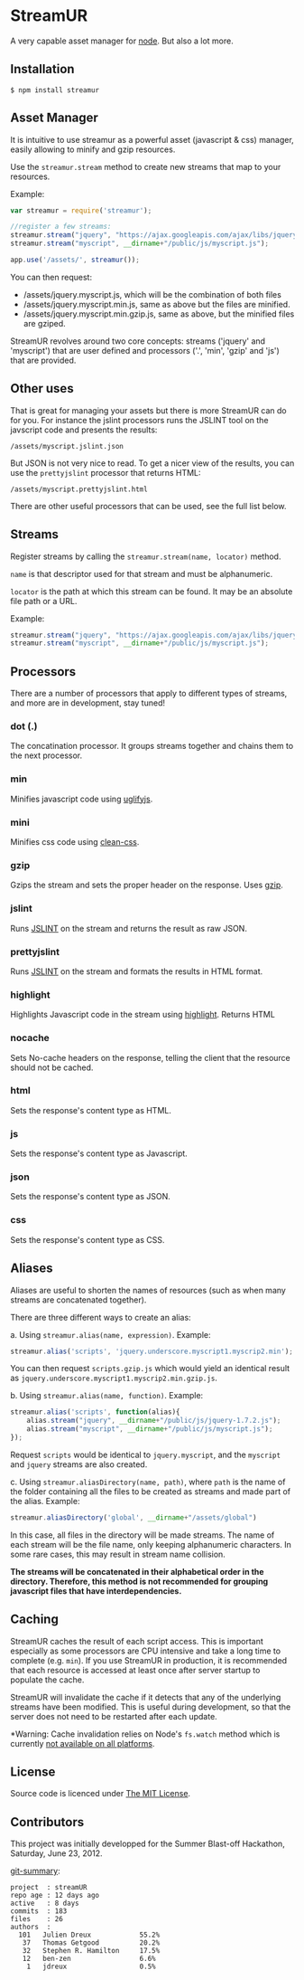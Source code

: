 StreamUR
========

A very capable asset manager for [node](http://nodejs.org). But also a lot more.

## Installation

    $ npm install streamur

## Asset Manager

It is intuitive to use streamur as a powerful asset (javascript & css) manager, easily allowing to minify and gzip resources. 

Use the `streamur.stream` method to create new streams that map to your resources.

Example:

```js
var streamur = require('streamur');

//register a few streams:
streamur.stream("jquery", "https://ajax.googleapis.com/ajax/libs/jquery/1.7.2/jquery.js");
streamur.stream("myscript", __dirname+"/public/js/myscript.js");

app.use('/assets/', streamur());
```

You can then request:

* /assets/jquery.myscript.js, which will be the combination of both files 
* /assets/jquery.myscript.min.js, same as above but the files are minified.
* /assets/jquery.myscript.min.gzip.js, same as above, but the minified files are gziped.

StreamUR revolves around two core concepts: streams ('jquery' and 'myscript') that are user defined and processors ('.', 'min', 'gzip' and 'js') that are provided.

## Other uses

That is great for managing your assets but there is more StreamUR can do for you. For instance the jslint processors runs the JSLINT tool on the javscript code and presents the results: 

	/assets/myscript.jslint.json

But JSON is not very nice to read. To get a nicer view of the results, you can use the `prettyjslint` processor that returns HTML: 

	/assets/myscript.prettyjslint.html

There are other useful processors that can be used, see the full list below.

## Streams

Register streams by calling the `streamur.stream(name, locator)` method. 

`name` is that descriptor used for that stream and must be alphanumeric.

`locator` is the path at which this stream can be found. It may be an absolute file path or a URL.

Example:

```js
streamur.stream("jquery", "https://ajax.googleapis.com/ajax/libs/jquery/1.7.2/jquery.js");
streamur.stream("myscript", __dirname+"/public/js/myscript.js");
```

## Processors

There are a number of processors that apply to different types of streams, and more are in development, stay tuned!

### dot (.)
The concatination processor. It groups streams together and chains them to the next processor.

### min
Minifies javascript code using [uglifyjs](https://github.com/mishoo/UglifyJS/).

### mini
Minifies css code using [clean-css](https://github.com/GoalSmashers/clean-css).

### gzip
Gzips the stream and sets the proper header on the response. Uses [gzip](https://github.com/indutny/node.gzip).

### jslint
Runs [JSLINT](http://www.jslint.com/) on the stream and returns the result as raw JSON.

### prettyjslint
Runs [JSLINT](http://www.jslint.com/) on the stream and formats the results in HTML format.

### highlight
Highlights Javascript code in the stream using [highlight](https://github.com/andris9/highlight). Returns HTML

### nocache
Sets No-cache headers on the response, telling the client that the resource should not be cached.

### html
Sets the response's content type as HTML.

### js
Sets the response's content type as Javascript.

### json
Sets the response's content type as JSON.

### css
Sets the response's content type as CSS.

## Aliases

Aliases are useful to shorten the names of resources (such as when many streams are concatenated together). 

There are three different ways to create an alias:

a. Using `streamur.alias(name, expression)`. Example:

```js
streamur.alias('scripts', 'jquery.underscore.myscript1.myscrip2.min');
```

You can then request `scripts.gzip.js` which would yield an identical result as `jquery.underscore.myscript1.myscrip2.min.gzip.js`.

b. Using `streamur.alias(name, function)`. Example:

```js
streamur.alias('scripts', function(alias){
	alias.stream("jquery", __dirname+"/public/js/jquery-1.7.2.js");
	alias.stream("myscript", __dirname+"/public/js/myscript.js");	
});
```
Request `scripts` would be identical to `jquery.myscript`, and the `myscript` and `jquery` streams are also created.

c. Using `streamur.aliasDirectory(name, path)`, where `path` is the name of the folder containing all the files to be created as streams and made part of the alias. Example:

```js
streamur.aliasDirectory('global', __dirname+"/assets/global")
```

In this case, all files in the directory will be made streams. The name of each stream will be the file name, only keeping alphanumeric characters. In some rare cases, this may result in stream name collision.

**The streams will be concatenated in their alphabetical order in the directory. Therefore, this method is not recommended for grouping javascript files that have interdependencies.**


## Caching

StreamUR caches the result of each script access. This is important especially as some processors are CPU intensive and take a long time to complete (e.g. `min`). If you use StreamUR in production, it is recommended that each resource is accessed at least once after server startup to populate the cache.

StreamUR will invalidate the cache if it detects that any of the underlying streams have been modified. This is useful during development, so that the server does not need to be restarted after each update.

*Warning: Cache invalidation relies on Node's `fs.watch` method which is currently [not available on all platforms](http://nodejs.org/api/fs.html#fs_fs_watch_filename_options_listener).

## License

Source code is licenced under [The MIT License](https://github.com/jdreux/streamUR/blob/master/LICENSE).

## Contributors

This project was initially developped for the  Summer Blast-off Hackathon, Saturday, June 23, 2012.

[git-summary](http://github.com/visionmedia/git-extras):

	project  : streamUR
	repo age : 12 days ago
	active   : 8 days
	commits  : 183
	files    : 26
	authors  : 
	  101	Julien Dreux            55.2%
	   37	Thomas Getgood          20.2%
	   32	Stephen R. Hamilton     17.5%
	   12	ben-zen                 6.6%
	    1	jdreux                  0.5%
